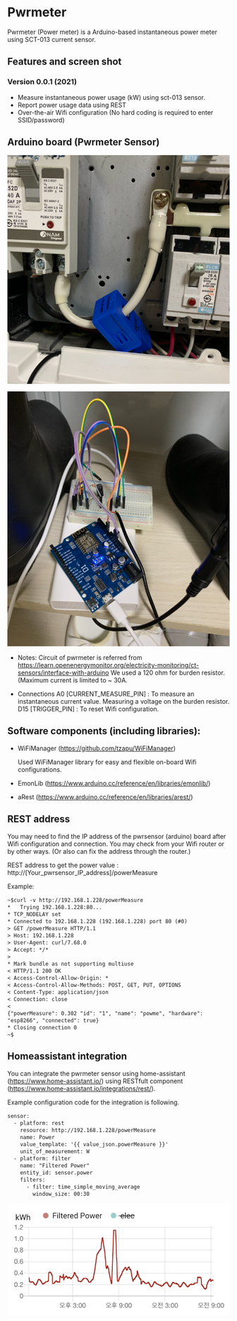 # Pwrmeter

Pwrmeter (Power meter) is a Arduino-based instantaneous power meter using SCT-013 current sensor.

## Features and screen shot

### Version 0.0.1 (2021)
* Measure instantaneous power usage (kW) using sct-013 sensor.
* Report power usage data using REST
* Over-the-air Wifi configuration (No hard coding is required to enter SSID/password)

## Arduino board (Pwrmeter Sensor)

![SCT-013 sensor installation](/images/sct013.png)

![Pwrmeter sensor](/images/pwrmeter_sensor.png)

* Notes:
Circuit of pwrmeter is referred from https://learn.openenergymonitor.org/electricity-monitoring/ct-sensors/interface-with-arduino
We used a 120 ohm for burden resistor. (Maximum current is limited to ~ 30A.

* Connections
A0 [CURRENT_MEASURE_PIN] : To measure an instantaneous current value. Measuring a voltage on the burden resistor.
D15 [TRIGGER_PIN] : To reset Wifi configuration.

## Software components (including libraries):

* WiFiManager (https://github.com/tzapu/WiFiManager)

  Used WiFiManager library for easy and flexible on-board Wifi configurations.
  
* EmonLib (https://www.arduino.cc/reference/en/libraries/emonlib/)

* aRest (https://www.arduino.cc/reference/en/libraries/arest/)


## REST address

You may need to find the IP address of the pwrsensor (arduino) board after Wifi configuration and connection. You may check from your Wifi router or by other ways. (Or also can fix the address through the router.)

REST address to get the power value : http://[Your_pwrsensor_IP_address]/powerMeasure

Example:
```
~$curl -v http://192.168.1.228/powerMeasure
*   Trying 192.168.1.228:80...
* TCP_NODELAY set
* Connected to 192.168.1.228 (192.168.1.228) port 80 (#0)
> GET /powerMeasure HTTP/1.1
> Host: 192.168.1.228
> User-Agent: curl/7.68.0
> Accept: */*
> 
* Mark bundle as not supporting multiuse
< HTTP/1.1 200 OK
< Access-Control-Allow-Origin: *
< Access-Control-Allow-Methods: POST, GET, PUT, OPTIONS
< Content-Type: application/json
< Connection: close
< 
{"powerMeasure": 0.302 "id": "1", "name": "powme", "hardware": "esp8266", "connected": true}
* Closing connection 0
~$
```

## Homeassistant integration

You can integrate the pwrmeter sensor using home-assistant (https://www.home-assistant.io/) using RESTfult component (https://www.home-assistant.io/integrations/rest/).

Example configuration code for the integration is following.

```
sensor:
  - platform: rest
    resource: http://192.168.1.228/powerMeasure
    name: Power
    value_template: '{{ value_json.powerMeasure }}'
    unit_of_measurement: W
  - platform: filter
    name: "Filtered Power"
    entity_id: sensor.power
    filters:
      - filter: time_simple_moving_average
        window_size: 00:30
```

![Pwrsensor filtered power value](/images/pwrsensor_filtered.png)


<br><br>
